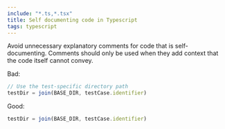 ```yaml
---
include: "*.ts,*.tsx"
title: Self documenting code in Typescript
tags: typescript
---
```


Avoid unnecessary explanatory comments for code that is self-documenting. Comments should only be used when they add context that the code itself cannot convey.

Bad:

```typescript
// Use the test-specific directory path
testDir = join(BASE_DIR, testCase.identifier)
```

Good:

```typescript
testDir = join(BASE_DIR, testCase.identifier)
```

